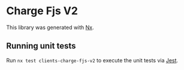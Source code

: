 # Charge Fjs V2

This library was generated with [Nx](https://nx.dev).

## Running unit tests

Run `nx test clients-charge-fjs-v2` to execute the unit tests via [Jest](https://jestjs.io).
